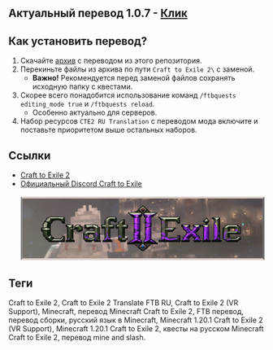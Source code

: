## Актуальный перевод 1.0.7 - [Клик](https://discord.com/channels/726729169999888495/1365787976663044156/1412235826636521512)

## Как установить перевод?
1. Скачайте [архив](https://github.com/killoiee/Translation-for-Craft-to-Exile-2/releases) с переводом из этого репозитория.
2. Перекиньте файлы из архива по пути `Craft to Exile 2\` с заменой.
   - **Важно!** Рекомендуется перед заменой файлов сохранять исходную папку с квестами.
3. Скорее всего понадобится использование команд `/ftbquests editing_mode true` и `/ftbquests reload`.
   - Особенно актуально для серверов.
4. Набор ресурсов `CTE2 RU Translation` с переводом мода включите и поставьте приоритетом выше остальных наборов.

## Ссылки
- [Craft to Exile 2](https://www.curseforge.com/minecraft/modpacks/craft-to-exile-2)
- [Официальный Discord Craft to Exile](https://discord.gg/craft-to-exile)  
⠀
![Craft to Exile 2](https://raw.githubusercontent.com/mahjerion/Craft-to-Exile-Dissonance-Server/refs/heads/master/images/banner/cte2/title_revamped_3.png)

## Теги
Craft to Exile 2, Craft to Exile 2 Translate FTB RU, Craft to Exile 2 (VR Support), Minecraft, перевод Minecraft Craft to Exile 2, FTB перевод, перевод сборки, русский язык в Minecraft, Minecraft 1.20.1 Craft to Exile 2 (VR Support), Minecraft 1.20.1 Craft to Exile 2, квесты на русском Minecraft Craft to Exile 2, перевод mine and slash.
